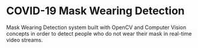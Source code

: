 # COVID-19 Mask Wearing Detection
Mask Wearing Detection system built with OpenCV and Computer Vision concepts in order to detect people who do not wear their mask in real-time video streams.
